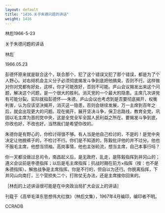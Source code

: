 ```yaml
---
layout: default
title: "1416.关于朱德问题的讲话"
weight: 1416
---
```


林彪1966-5-23

关于朱德问题的讲话

林彪

1966.05.23

彭德怀原来就是联合这个，联合那个，犯了这个错误又犯了那个错误，都是为了个人野心。对右倾机会主义分子必须彻底揭发斗争到底把他搞臭，否则不行。这样做对你对党都有好处，这样，你才可能改好，否则不可能。庐山会议揭发出来这个问题，解决这个问题，是一个很大的胜利。消灭党的一个最大的隐患。主席几次讲党有可能分裂，实际就指彭德怀──朱德。庐山会议也考虑到是否要彻底揭开，权衡利害，认为应该坚决揭开，消灭这一隐患，否则会继续发展，万一主席到百年之后，就会出现更大的问题。现在揭开，展开坚决斗争，保卫总路线，教育全党，巩固以毛主席为首的党中央，这是全党全军全国人民利益之所在。要揭发斗争到底，你改也好，不改也好。当然我们是希望你改的。

朱德你是有野心的，你检讨得很不够。有人当是他自己检讨的，不是的！是党中央决定让他脱裤子的，不检讨不行。你们是不知道的，陈毅批评他的并不过分。他也不服毛主席，他想当领袖。高岗事情，他也主张轮流，想当主席，自己本事行吗？

你一天都没做过总司令，南昌起义后，是无政府，乱走，是陈毅指挥到井冈山的；遵义会议前是李德指挥；以后是毛主席指挥；抗战时期在前方×指挥（按：也不是朱德指挥）。解放战争是主席指挥。你是不行的，但自以为还行。你脱离指挥，下井冈山向南打，三个营损失二个，打败仗无办法，还是主席接你回来的。

［林彪的上述讲话很可能是在中央政治局扩大会议上的讲话］

刊载于《高举毛泽东思想伟大红旗》（林彪文集），1967年4月编印，编印者不明。

CCRADB

